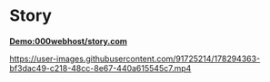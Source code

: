 # Story
#### 
<a href="https://farzadstory.000webhostapp.com/"><srtong><b>Demo:000webhost/story.com</b></strong></a>


https://user-images.githubusercontent.com/91725214/178294363-bf3dac49-c218-48cc-8e67-440a615545c7.mp4

